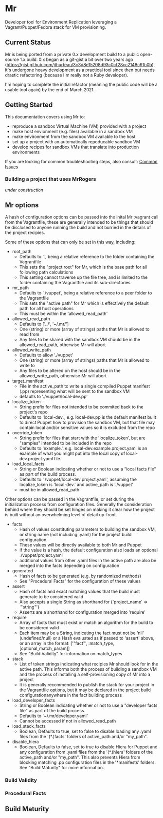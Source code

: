 # Mr
Developer tool for Environment Replication leveraging a Vagrant/Puppet/Fedora stack for VM provisioning.

## Current Status

Mr is being ported from a private 0.x development build to a public open-source 1.x build. 0.x began as a git-gist a bit over two years ago (https://gist.github.com/jthurteau/3c3d8e15208d93c0cf28cc2148c91b0b), it's undergone heavy development as a practical tool since then but needs drastic refactoring (because I'm really not a Ruby developer).

I'm hoping to complete the initial refactor (meaning the public code will be a usable tool again) by the end of March 2021.

## Getting Started

This documentation covers using Mr to:

 - reproduce a sandbox Virtual Machine (VM) provided with a project
 - make host envionment (e.g. files) available in a sandbox VM 
 - make environment from the sandbox VM available to the host
 - set up a project with an automatically repoducable sandbox VM
 - develop recipes for sandbox VMs that translate into production environments

 If you are looking for common troubleshooting steps, also consult: [Common Issues](https://github.com/jthurteau/mr/wiki/Common-Provisioning-Issues-\(and-solutions\))

### Building a project that uses MrRogers

*under construction*

## Mr options

A hash of configuration options can be passed into the inital Mr::vagrant call from the Vagrantfile, these are generally intended to be things that should be disclosed to anyone running the build and not burried in the details of the project recipies. 

Some of these options that can only be set in this way, including:

 - root_path
   - Defaults to '.', being a relative reference to the folder containing the Vagrantfile
   - This sets the "project root" for Mr, which is the base path for all following path calculations
   - This setting cannot traverse up the file tree, and is limited to the folder containing the Vagrantfile and its sub-directories
 - mr_path
   - Defaults to './vuppet', being a relative reference to a peer folder to the Vagrantfile
   - This sets the "active path" for Mr which is effectively the default path for all host operations
   - This must be within the 'allowed_read_path'
 - allowed_read_path
   - Defaults to \['../', '~/.mr/']
   - One (string) or more (array of strings) paths that Mr is allowed to read from
   - Any files to be shared with the sandbox VM should be in the allowed_read_path, otherwise Mr will abort
 - allowed_write_path
   - Defaults to allow './vuppet'
   - One (string) or more (array of strings) paths that Mr is allowed to write to
   - Any files to be altered on the host should be in the allowed_write_path, otherwise Mr will abort
 - target_manifest
   - File in the active_path to write a single compiled Puppet manifest (.pp) representing what will be sent to the sandbox VM
   - defaults to './vuppet/local-dev.pp'
 - localize_token
   - String prefix for files not intended to be commited back to the project's repo
   - Defaults to 'local-dev.', e.g. local-dev.pp is the default manifest built to direct Puppet how to provision the sandbox VM, but that file may contain local and/or sensitive values so it is excluded from the repo
 - override_token
   - String prefix for files that start with the 'localize_token', but are "samples" intended to be included in the repo
   - Defaults to 'example.', e.g. local-dev.example.project.yaml is an example of what you might put into the local copy of local-dev.project.yaml file.
 - load_local_facts
   - String or Boolean indicating whether or not to use a "local facts file" as part of the build process.
   - Defaults to './vuppet/local-dev.project.yaml', assuming the localize_token is 'local-dev.' and active_path is './vuppet'
   - must be in allowed_read_path

Other options can be passed in the Vagrantfile, or set during the initialization process from configuration files. Generally the consideration behind where they should be set hinges on making it clear how the project is built without an overwhelming level of detail up-front. 

 - facts
   - Hash of values constituting parameters to building the sandbox VM, or string name (not including .yaml) for the project build configuration.
   - These values will be directly available to both Mr and Puppet
   - If the value is a hash, the default configuration also loads an optional ./vuppet/project.yaml
   - additional values from other .yaml files in the active path are also be merged into the facts depending on configuration
 - generated
   - Hash of facts to be generated (e.g. by randomized methods)
   - See "Procedural Facts" for the configuration of these values
 - assert
   - Hash of facts and exact matching values that the build must generate to be considered valid
   - Also accepts a single String as shorthand for {'project_name' => '"string"'}
   - Asserts are a shorthand for configuration merged into 'require'
 - require
   - Array of facts that must exist or match an algorithm for the build to be considered valid
   - Each item may be a String, indicating the fact must not be 'nil' (undefined/null) or a Hash evaluated as if passed to 'assert' above, or an array in the format: \['"fact"', :match_type, \[optional_match_param]]
   - See "Build Validity" for information on match_types  
 - stack
   - List of token strings indicating what recipies Mr should look for in the active path. This informs both the process of building a sandbox VM and the process of installing a self-provisioning copy of Mr into a project
   - It is generally recommended to publish the stack for your project in the Vagrantfile options, but it may be declared in the project build configurationanywhere in the fact building process
 - load_developer_facts
   - String or Boolean indicating whether or not to use a "developer facts file" as part of the build process.
   - Defaults to '~/.mr/developer.yaml'
   - Cannot be accessed if not in allowed_read_path
 - load_stack_facts
   - Boolean, Defaults to true, set to false to disable loading any .yaml files from the '(\*.)facts' folders of active_path and/or "my_path". 
 - disable_hiera
   - Boolean, Defaults to false, set to true to disable Hiera for Puppet and any configuration from .yaml files from the '(\*.)hiera' folders of the active_path and/or "my_path". This also prevents Hiera from blocking matching .pp configuration files in the '*manifests' folders. See "Build Maturity" for more information.

### Build Validity

### Procedural Facts

## Build Maturity
